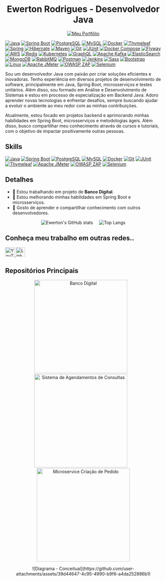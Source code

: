 <h1 align="center">Ewerton Rodrigues - Desenvolvedor Java</h1>

<p align="center">
  <a href="https://ewertondrigues02.github.io/meu-portifolio/">
    <img src="https://img.shields.io/badge/Portf%C3%B3lio-Ewerton%20Rodrigues-blue?style=flat&logo=github&logoColor=white" alt="Meu Portfólio"/>
  </a>
</p>


[![Java](https://img.shields.io/badge/Java-007396?style=flat&logo=java&logoColor=white)](https://docs.oracle.com/en/java/)
[![Spring Boot](https://img.shields.io/badge/Spring%20Boot-6DB33F?style=flat&logo=springboot&logoColor=white)](https://spring.io/projects/spring-boot)
[![PostgreSQL](https://img.shields.io/badge/PostgreSQL-336791?style=flat&logo=postgresql&logoColor=white)](https://www.postgresql.org/docs/)
[![MySQL](https://img.shields.io/badge/MySQL-4479A1?style=flat&logo=mysql&logoColor=white)](https://dev.mysql.com/doc/)
[![Docker](https://img.shields.io/badge/Docker-2496ED?style=flat&logo=docker&logoColor=white)](https://docs.docker.com/)
[![Thymeleaf](https://img.shields.io/badge/Thymeleaf-005F0F?style=flat&logo=thymeleaf&logoColor=white)](https://www.thymeleaf.org/documentation.html)
[![Spring](https://img.shields.io/badge/Spring-6DB33F?style=flat&logo=spring&logoColor=white)](https://spring.io/projects/spring-framework)
[![Hibernate](https://img.shields.io/badge/Hibernate-8B2A2B?style=flat&logo=hibernate&logoColor=white)](https://hibernate.org/orm/documentation/)
[![Maven](https://img.shields.io/badge/Maven-C71A36?style=flat&logo=apachemaven&logoColor=white)](https://maven.apache.org/)
[![Git](https://img.shields.io/badge/Git-F05032?style=flat&logo=git&logoColor=white)](https://git-scm.com/doc)
[![JUnit](https://img.shields.io/badge/JUnit-25A162?style=flat&logo=junit5&logoColor=white)](https://junit.org/junit5/docs/current/user-guide/)
[![Docker Compose](https://img.shields.io/badge/Docker%20Compose-24A1AE?style=flat&logo=docker&logoColor=white)](https://docs.docker.com/compose/)
[![Flyway](https://img.shields.io/badge/Flyway-0095B6?style=flat&logo=flyway&logoColor=white)](https://flywaydb.org/documentation/)
[![AWS](https://img.shields.io/badge/AWS-232F3E?style=flat&logo=amazonaws&logoColor=white)](https://aws.amazon.com/documentation/)
[![Redis](https://img.shields.io/badge/Redis-DC382D?style=flat&logo=redis&logoColor=white)](https://redis.io/documentation)
[![Kubernetes](https://img.shields.io/badge/Kubernetes-326CE5?style=flat&logo=kubernetes&logoColor=white)](https://kubernetes.io/docs/)
[![GraphQL](https://img.shields.io/badge/GraphQL-E10098?style=flat&logo=graphql&logoColor=white)](https://graphql.org/learn/)
[![Apache Kafka](https://img.shields.io/badge/Apache%20Kafka-231F20?style=flat&logo=apachekafka&logoColor=white)](https://kafka.apache.org/documentation/)
[![ElasticSearch](https://img.shields.io/badge/ElasticSearch-005571?style=flat&logo=elasticsearch&logoColor=white)](https://www.elastic.co/guide/en/elasticsearch/reference/index.html)
[![MongoDB](https://img.shields.io/badge/MongoDB-47A248?style=flat&logo=mongodb&logoColor=white)](https://www.mongodb.com/docs/)
[![RabbitMQ](https://img.shields.io/badge/RabbitMQ-FF6600?style=flat&logo=rabbitmq&logoColor=white)](https://www.rabbitmq.com/documentation.html)
[![Postman](https://img.shields.io/badge/Postman-FF6C37?style=flat&logo=postman&logoColor=white)](https://www.postman.com/docs/)
[![Jenkins](https://img.shields.io/badge/Jenkins-D24939?style=flat&logo=jenkins&logoColor=white)](https://www.jenkins.io/doc/)
[![Sass](https://img.shields.io/badge/Sass-CC6699?style=flat&logo=sass&logoColor=white)](https://sass-lang.com/documentation)
[![Bootstrap](https://img.shields.io/badge/Bootstrap-7952B3?style=flat&logo=bootstrap&logoColor=white)](https://getbootstrap.com/docs/)
[![Linux](https://img.shields.io/badge/Linux-FFFFFF?style=flat&logo=linux&logoColor=black)](https://www.kernel.org/doc/)
[![Apache JMeter](https://img.shields.io/badge/Apache%20JMeter-D22128?style=flat&logo=apachejmeter&logoColor=white)](https://jmeter.apache.org/)
[![OWASP ZAP](https://img.shields.io/badge/OWASP%20ZAP-000000?style=flat&logo=owasp&logoColor=white)](https://www.zaproxy.org/)
[![Selenium](https://img.shields.io/badge/Selenium-43B02A?style=flat&logo=selenium&logoColor=white)](https://www.selenium.dev/)




Sou um desenvolvedor Java com paixão por criar soluções eficientes e inovadoras. Tenho experiência em diversos projetos de desenvolvimento de software, principalmente em Java, Spring Boot, microsserviços e testes unitários. Além disso, sou formado em Análise e Desenvolvimento de Sistemas e estou em processo de especialização em Backend Java. Adoro aprender novas tecnologias e enfrentar desafios, sempre buscando ajudar a evoluir o ambiente ao meu redor com as minhas contribuições.

Atualmente, estou focado em projetos backend e aprimorando minhas habilidades em Spring Boot, microsserviços e metodologias ágeis. Além disso, busco compartilhar meu conhecimento através de cursos e tutoriais, com o objetivo de impactar positivamente outras pessoas.

## Skills
[![Java](https://img.shields.io/badge/Java-007396?style=flat&logo=java&logoColor=white)](https://docs.oracle.com/en/java/)
[![Spring Boot](https://img.shields.io/badge/Spring_Boot-6DB33F?style=flat&logo=springboot&logoColor=white)](https://spring.io/projects/spring-boot)
[![PostgreSQL](https://img.shields.io/badge/PostgreSQL-316192?style=flat&logo=postgresql&logoColor=white)](https://www.postgresql.org/docs/)
[![MySQL](https://img.shields.io/badge/MySQL-4479A1?style=flat&logo=mysql&logoColor=white)](https://dev.mysql.com/doc/)
[![Docker](https://img.shields.io/badge/Docker-2496ED?style=flat&logo=docker&logoColor=white)](https://docs.docker.com/)
[![Git](https://img.shields.io/badge/Git-F05032?style=flat&logo=git&logoColor=white)](https://git-scm.com/doc)
[![JUnit](https://img.shields.io/badge/JUnit-25A162?style=flat&logo=junit&logoColor=white)](https://junit.org/junit5/docs/current/user-guide/)
[![Thymeleaf](https://img.shields.io/badge/Thymeleaf-005F0F?style=flat&logo=thymeleaf&logoColor=white)](https://www.thymeleaf.org/documentation.html)
[![Apache JMeter](https://img.shields.io/badge/Apache%20JMeter-D22128?style=flat&logo=apachejmeter&logoColor=white)](https://jmeter.apache.org/)
[![OWASP ZAP](https://img.shields.io/badge/OWASP%20ZAP-000000?style=flat&logo=owasp&logoColor=white)](https://www.zaproxy.org/)
[![Selenium](https://img.shields.io/badge/Selenium-43B02A?style=flat&logo=selenium&logoColor=white)](https://www.selenium.dev/)





## Detalhes
- 🔭 Estou trabalhando em projeto de **Banco Digital**.
- 🌱 Estou melhorando minhas habilidades em Spring Boot e microsserviços.
- 🤗 Gosto de aprender e compartilhar conhecimento com outros desenvolvedores.

<p align="center">
  <img src="https://github-readme-stats.vercel.app/api?username=ewertondrigues02&show_icons=true&theme=radical" alt="Ewerton's GitHub stats" />
  &nbsp;&nbsp;&nbsp;
  <img src="https://github-readme-stats.vercel.app/api/top-langs/?username=ewertondrigues02&layout=compact&theme=radical" alt="Top Langs" />
</p>




## Conheça meu trabalho em outras redes..
<a href="https://www.youtube.com/@iclasscode6274">
  <img src="https://img.shields.io/badge/YouTube-FF0000?style=flat&logo=youtube&logoColor=white" alt="YouTube" height="30">
</a>
<a href="https://www.linkedin.com/in/ewerton-rodrigues">
  <img src="https://img.shields.io/badge/LinkedIn-0077B5?style=flat&logo=linkedin&logoColor=white" alt="LinkedIn" height="30">
</a>


## Repositórios Principais

<p align="center">
  <img src="https://github-readme-stats.vercel.app/api/pin/?username=ewertondrigues02&repo=banco-digital&theme=radical" alt="Banco Digital" width="300" />
  &nbsp;&nbsp;&nbsp;
  <img src="https://github-readme-stats.vercel.app/api/pin/?username=ewertondrigues02&repo=agendamento-consultas&theme=radical" alt="Sistema de Agendamentos de Consultas" width="300" />
   &nbsp;&nbsp;&nbsp;
  <img src="https://github-readme-stats.vercel.app/api/pin/?username=ewertondrigues02&repo=micro-service-criacao-de-pedido&theme=radical" alt="Microservice Criação de Pedido" width="300" />
</p>

<div align="center" width="500">
![Diagrama - Conceitual](https://github.com/user-attachments/assets/39d44647-4c95-4990-b9f6-a4da252886b1)
</div>



